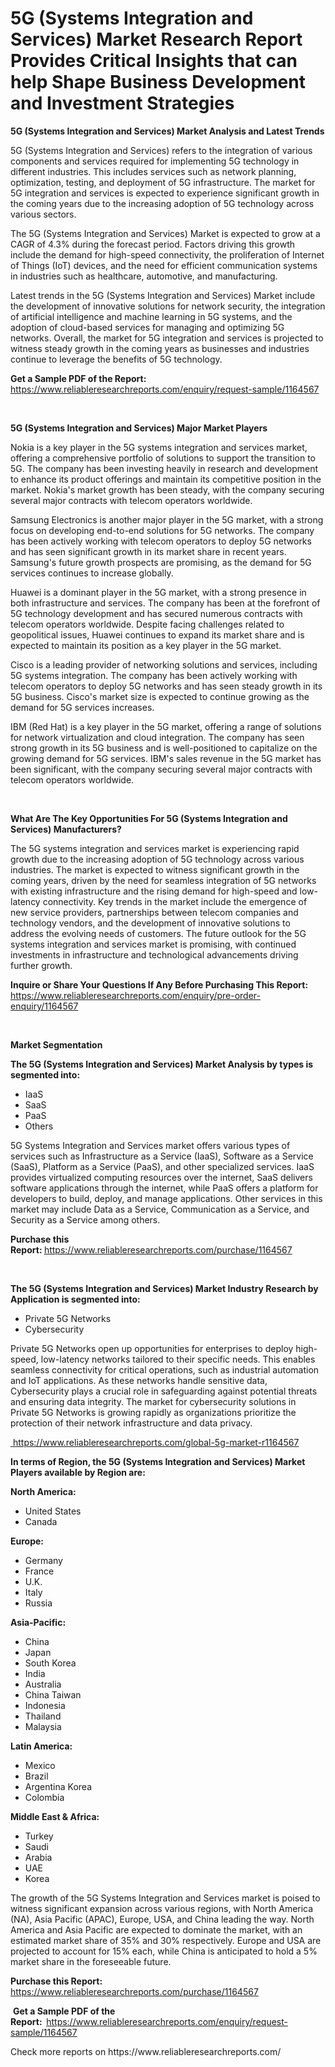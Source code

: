 <p><h1>5G (Systems Integration and Services) Market Research Report Provides Critical Insights that can help Shape Business Development and Investment Strategies</h1></p><p><strong>5G (Systems Integration and Services) Market Analysis and Latest Trends</strong></p>
<p><p>5G (Systems Integration and Services) refers to the integration of various components and services required for implementing 5G technology in different industries. This includes services such as network planning, optimization, testing, and deployment of 5G infrastructure. The market for 5G integration and services is expected to experience significant growth in the coming years due to the increasing adoption of 5G technology across various sectors. </p><p>The 5G (Systems Integration and Services) Market is expected to grow at a CAGR of 4.3% during the forecast period. Factors driving this growth include the demand for high-speed connectivity, the proliferation of Internet of Things (IoT) devices, and the need for efficient communication systems in industries such as healthcare, automotive, and manufacturing. </p><p>Latest trends in the 5G (Systems Integration and Services) Market include the development of innovative solutions for network security, the integration of artificial intelligence and machine learning in 5G systems, and the adoption of cloud-based services for managing and optimizing 5G networks. Overall, the market for 5G integration and services is projected to witness steady growth in the coming years as businesses and industries continue to leverage the benefits of 5G technology.</p></p>
<p><strong>Get a Sample PDF of the Report:&nbsp;</strong> <a href="https://www.reliableresearchreports.com/enquiry/request-sample/1164567">https://www.reliableresearchreports.com/enquiry/request-sample/1164567</a></p>
<p>&nbsp;</p>
<p><strong>5G (Systems Integration and Services) Major Market Players</strong></p>
<p><p>Nokia is a key player in the 5G systems integration and services market, offering a comprehensive portfolio of solutions to support the transition to 5G. The company has been investing heavily in research and development to enhance its product offerings and maintain its competitive position in the market. Nokia's market growth has been steady, with the company securing several major contracts with telecom operators worldwide.</p><p>Samsung Electronics is another major player in the 5G market, with a strong focus on developing end-to-end solutions for 5G networks. The company has been actively working with telecom operators to deploy 5G networks and has seen significant growth in its market share in recent years. Samsung's future growth prospects are promising, as the demand for 5G services continues to increase globally.</p><p>Huawei is a dominant player in the 5G market, with a strong presence in both infrastructure and services. The company has been at the forefront of 5G technology development and has secured numerous contracts with telecom operators worldwide. Despite facing challenges related to geopolitical issues, Huawei continues to expand its market share and is expected to maintain its position as a key player in the 5G market.</p><p>Cisco is a leading provider of networking solutions and services, including 5G systems integration. The company has been actively working with telecom operators to deploy 5G networks and has seen steady growth in its 5G business. Cisco's market size is expected to continue growing as the demand for 5G services increases.</p><p>IBM (Red Hat) is a key player in the 5G market, offering a range of solutions for network virtualization and cloud integration. The company has seen strong growth in its 5G business and is well-positioned to capitalize on the growing demand for 5G services. IBM's sales revenue in the 5G market has been significant, with the company securing several major contracts with telecom operators worldwide.</p></p>
<p>&nbsp;</p>
<p><strong>What Are The Key Opportunities For 5G (Systems Integration and Services) Manufacturers?</strong></p>
<p><p>The 5G systems integration and services market is experiencing rapid growth due to the increasing adoption of 5G technology across various industries. The market is expected to witness significant growth in the coming years, driven by the need for seamless integration of 5G networks with existing infrastructure and the rising demand for high-speed and low-latency connectivity. Key trends in the market include the emergence of new service providers, partnerships between telecom companies and technology vendors, and the development of innovative solutions to address the evolving needs of customers. The future outlook for the 5G systems integration and services market is promising, with continued investments in infrastructure and technological advancements driving further growth.</p></p>
<p><strong>Inquire or Share Your Questions If Any Before Purchasing This Report:</strong> <a href="https://www.reliableresearchreports.com/enquiry/pre-order-enquiry/1164567">https://www.reliableresearchreports.com/enquiry/pre-order-enquiry/1164567</a></p>
<p>&nbsp;</p>
<p><strong>Market Segmentation</strong></p>
<p><strong>The 5G (Systems Integration and Services) Market Analysis by types is segmented into:</strong></p>
<p><ul><li>IaaS</li><li>SaaS</li><li>PaaS</li><li>Others</li></ul></p>
<p><p>5G Systems Integration and Services market offers various types of services such as Infrastructure as a Service (IaaS), Software as a Service (SaaS), Platform as a Service (PaaS), and other specialized services. IaaS provides virtualized computing resources over the internet, SaaS delivers software applications through the internet, while PaaS offers a platform for developers to build, deploy, and manage applications. Other services in this market may include Data as a Service, Communication as a Service, and Security as a Service among others.</p></p>
<p><strong>Purchase this Report:&nbsp;</strong><a href="https://www.reliableresearchreports.com/purchase/1164567">https://www.reliableresearchreports.com/purchase/1164567</a></p>
<p>&nbsp;</p>
<p><strong>The 5G (Systems Integration and Services) Market Industry Research by Application is segmented into:</strong></p>
<p><ul><li>Private 5G Networks</li><li>Cybersecurity</li></ul></p>
<p><p>Private 5G Networks open up opportunities for enterprises to deploy high-speed, low-latency networks tailored to their specific needs. This enables seamless connectivity for critical operations, such as industrial automation and IoT applications. As these networks handle sensitive data, Cybersecurity plays a crucial role in safeguarding against potential threats and ensuring data integrity. The market for cybersecurity solutions in Private 5G Networks is growing rapidly as organizations prioritize the protection of their network infrastructure and data privacy.</p></p>
<p><a href="https://www.reliableresearchreports.com/global-5g-market-r1164567">&nbsp;https://www.reliableresearchreports.com/global-5g-market-r1164567</a></p>
<p><strong>In terms of Region, the 5G (Systems Integration and Services) Market Players available by Region are:</strong></p>
<p>
    <p> <strong> North America: </strong>
        <ul>
            <li>United States</li>
            <li>Canada</li>
        </ul>
        </p> 
    <p> <strong> Europe: </strong>
        <ul>
            <li>Germany</li>
            <li>France</li>
            <li>U.K.</li>
            <li>Italy</li>
            <li>Russia</li>
        </ul>
        </p> 
    <p> <strong> Asia-Pacific: </strong>
        <ul>
            <li>China</li>
            <li>Japan</li>
            <li>South Korea</li>
            <li>India</li>
            <li>Australia</li>
            <li>China Taiwan</li>
            <li>Indonesia</li>
            <li>Thailand</li>
            <li>Malaysia</li>
        </ul>
        </p> 
    <p> <strong> Latin America: </strong>
        <ul>
            <li>Mexico</li>
            <li>Brazil</li>
            <li>Argentina Korea</li>
            <li>Colombia</li>
        </ul>
        </p> 
    <p> <strong> Middle East & Africa: </strong>
        <ul>
            <li>Turkey</li>
            <li>Saudi</li>
            <li>Arabia</li>
            <li>UAE</li>
            <li>Korea</li>
        </ul>
    </p>
    </p>
<p><p>The growth of the 5G Systems Integration and Services market is poised to witness significant expansion across various regions, with North America (NA), Asia Pacific (APAC), Europe, USA, and China leading the way. North America and Asia Pacific are expected to dominate the market, with an estimated market share of 35% and 30% respectively. Europe and USA are projected to account for 15% each, while China is anticipated to hold a 5% market share in the foreseeable future.</p></p>
<p><strong>Purchase this Report: </strong><a href="https://www.reliableresearchreports.com/purchase/1164567">https://www.reliableresearchreports.com/purchase/1164567</a></p>
<p>&nbsp;<strong>Get a Sample PDF of the Report:&nbsp;&nbsp;</strong><a href="https://www.reliableresearchreports.com/enquiry/request-sample/1164567">https://www.reliableresearchreports.com/enquiry/request-sample/1164567</a></p>
<p><strong></strong></p>
<p>Check more reports on https://www.reliableresearchreports.com/</p>